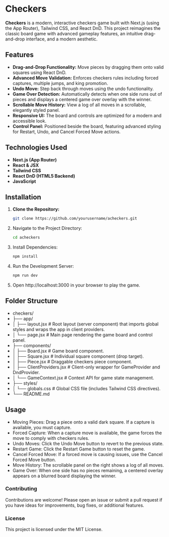 # Checkers

**Checkers** is a modern, interactive checkers game built with Next.js (using the App Router), Tailwind CSS, and React DnD. This project reimagines the classic board game with advanced gameplay features, an intuitive drag-and-drop interface, and a modern aesthetic.

## Features

- **Drag-and-Drop Functionality:** Move pieces by dragging them onto valid squares using React DnD.
- **Advanced Move Validation:** Enforces checkers rules including forced captures, multiple jumps, and king promotion.
- **Undo Move:** Step back through moves using the undo functionality.
- **Game Over Detection:** Automatically detects when one side runs out of pieces and displays a centered game over overlay with the winner.
- **Scrollable Move History:** View a log of all moves in a scrollable, elegantly styled panel.
- **Responsive UI:** The board and controls are optimized for a modern and accessible look.
- **Control Panel:** Positioned beside the board, featuring advanced styling for Restart, Undo, and Cancel Forced Move actions.

## Technologies Used

- **Next.js (App Router)**
- **React & JSX**
- **Tailwind CSS**
- **React DnD (HTML5 Backend)**
- **JavaScript**

## Installation

1. **Clone the Repository:**

   ```bash
   git clone https://github.com/yourusername/acheckers.git
   ```

2. Navigate to the Project Directory:

   ```bash
   cd acheckers
   ```

3. Install Dependencies:

   ```bash
   npm install
   ```

4. Run the Development Server:

   ```bash
   npm run dev
   ```

5. Open http://localhost:3000 in your browser to play the game.

## Folder Structure

- checkers/
- ├── app/
- │ ├── layout.jsx # Root layout (server component) that imports global styles and wraps the app in client providers.
- │ └── page.jsx # Main page rendering the game board and control panel.
- ├── components/
- │ ├── Board.jsx # Game board component.
- │ ├── Square.jsx # Individual square component (drop target).
- │ ├── Piece.jsx # Draggable checkers piece component.
- │ ├── ClientProviders.jsx # Client-only wrapper for GameProvider and DndProvider.
- │ └── GameContext.jsx # Context API for game state management.
- ├── styles/
- │ └── globals.css # Global CSS file (includes Tailwind CSS directives).
- └── README.md

## Usage

- Moving Pieces: Drag a piece onto a valid dark square. If a capture is available, you must capture.
- Forced Capture: When a capture move is available, the game forces the move to comply with checkers rules.
- Undo Moves: Click the Undo Move button to revert to the previous state.
- Restart Game: Click the Restart Game button to reset the game.
- Cancel Forced Move: If a forced move is causing issues, use the Cancel Forced Move button.
- Move History: The scrollable panel on the right shows a log of all moves.
- Game Over: When one side has no pieces remaining, a centered overlay appears on a blurred board displaying the winner.

### Contributing

Contributions are welcome! Please open an issue or submit a pull request if you have ideas for improvements, bug fixes, or additional features.

### License

This project is licensed under the MIT License.
